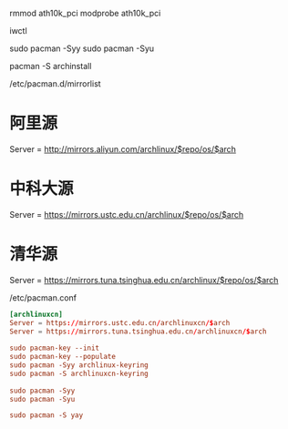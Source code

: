 rmmod ath10k_pci
modprobe ath10k_pci

iwctl

sudo pacman -Syy
sudo pacman -Syu

pacman -S archinstall

/etc/pacman.d/mirrorlist
# 阿里源
Server = http://mirrors.aliyun.com/archlinux/$repo/os/$arch
# 中科大源
Server = https://mirrors.ustc.edu.cn/archlinux/$repo/os/$arch
# 清华源
Server = https://mirrors.tuna.tsinghua.edu.cn/archlinux/$repo/os/$arch

/etc/pacman.conf

``` conf
[archlinuxcn]
Server = https://mirrors.ustc.edu.cn/archlinuxcn/$arch
Server = https://mirrors.tuna.tsinghua.edu.cn/archlinuxcn/$arch
 
sudo pacman-key --init
sudo pacman-key --populate
sudo pacman -Syy archlinux-keyring
sudo pacman -S archlinuxcn-keyring
 
sudo pacman -Syy
sudo pacman -Syu

sudo pacman -S yay
